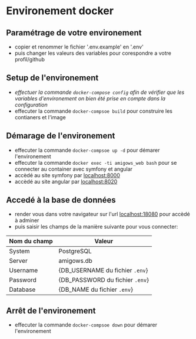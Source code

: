 # Environement docker
## Paramétrage de votre environement
- copier et renommer le fichier '.env.example' en '.env' 
- puis changer les valeurs des variables pour corespondre a votre profil/github
## Setup de l'environement
- *effectuer la commande `docker-compose config` afin de vérifier que les variables d'environement on bien été prise en compte dans la configuration*
- effecuter la commande `docker-compsoe build` pour construire les contianers et l'image
## Démarage de l'environement
- effecuter la commande `docker-compsoe up -d` pour démarer l'environement
- effecuter la commande `docker exec -ti amigows_web bash` pour se connecter au container avec symfony et angular
- accèdé au site symfony par [localhost:8000](http://localhost:8000)
- accèdé au site angular par [localhost:8020](http://localhost:8020)
## Accedé à la base de données
- render vous dans votre navigateur sur l'url [localhost:18080](http://localhost:18080) pour accèdé à adminer
- puis saisir les champs de la manière suivante pour vous connecter:

|Nom du champ|Valeur|
|------------|------|
|System|PostgreSQL|
|Server|amigows.db|
|Username|{DB_USERNAME du fichier `.env`}|
|Password|{DB_PASSWORD du fichier `.env`}|
|Database|{DB_NAME du fichier `.env`}|
## Arrêt de l'environement
- effecuter la commande `docker-compsoe down` pour démarer l'environement


